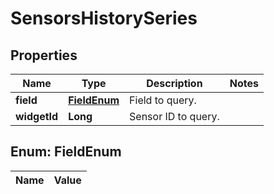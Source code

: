 
# SensorsHistorySeries

## Properties
Name | Type | Description | Notes
------------ | ------------- | ------------- | -------------
**field** | [**FieldEnum**](#FieldEnum) | Field to query. | 
**widgetId** | **Long** | Sensor ID to query. | 


<a name="FieldEnum"></a>
## Enum: FieldEnum
Name | Value
---- | -----



